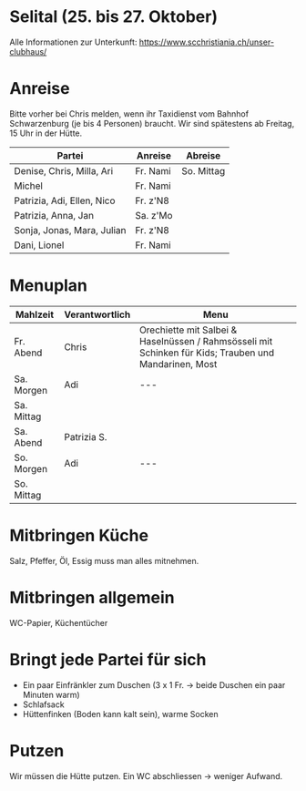 # Selital (25. bis 27. Oktober)

Alle Informationen zur Unterkunft: https://www.scchristiania.ch/unser-clubhaus/

# Anreise
Bitte vorher bei Chris melden, wenn ihr Taxidienst vom Bahnhof Schwarzenburg (je bis 4 Personen) braucht. Wir sind spätestens ab Freitag, 15 Uhr in der Hütte.

| Partei                     | Anreise  | Abreise
| ---------------------------| ---------|-----------
| Denise, Chris, Milla, Ari  | Fr. Nami | So. Mittag 
| Michel                     | Fr. Nami |
| Patrizia, Adi, Ellen, Nico | Fr. z'N8 |
| Patrizia, Anna, Jan        | Sa. z'Mo |
| Sonja, Jonas, Mara, Julian | Fr. z'N8 |
| Dani, Lionel               | Fr. Nami |


# Menuplan
| Mahlzeit   | Verantwortlich | Menu
| -----------| -------------- |------
| Fr. Abend  | Chris          | Orechiette mit Salbei & Haselnüssen / Rahmsösseli mit Schinken für Kids; Trauben und Mandarinen, Most
| Sa. Morgen | Adi            | ---
| Sa. Mittag |                |
| Sa. Abend  | Patrizia S.    |
| So. Morgen | Adi            | ---
| So. Mittag |                |


# Mitbringen Küche
Salz, Pfeffer, Öl, Essig muss man alles mitnehmen.

# Mitbringen allgemein
WC-Papier, Küchentücher

# Bringt jede Partei für sich
- Ein paar Einfränkler zum Duschen (3 x 1 Fr. -> beide Duschen ein paar Minuten warm)
- Schlafsack
- Hüttenfinken (Boden kann kalt sein), warme Socken

# Putzen
Wir müssen die Hütte putzen. Ein WC abschliessen -> weniger Aufwand.



